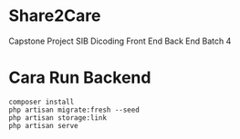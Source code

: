 # Share2Care

Capstone Project SIB Dicoding Front End Back End Batch 4

# Cara Run Backend

```
composer install
php artisan migrate:fresh --seed
php artisan storage:link
php artisan serve
```
